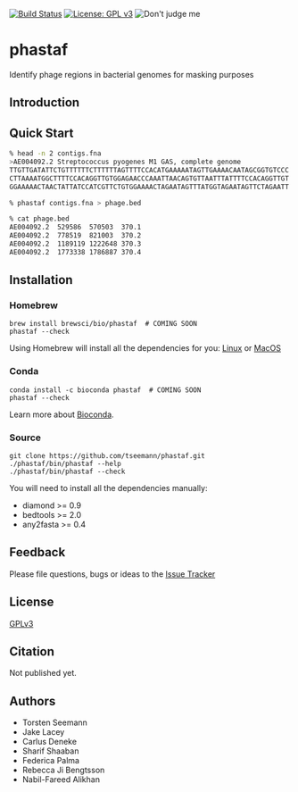 [![Build Status](https://travis-ci.org/tseemann/phastaf.svg?branch=master)](https://travis-ci.org/tseemann/phastaf)
[![License: GPL v3](https://img.shields.io/badge/License-GPL%20v3-blue.svg)](https://www.gnu.org/licenses/gpl-3.0)
![Don't judge me](https://img.shields.io/badge/Language-Perl_5-steelblue.svg)

# phastaf

Identify phage regions in bacterial genomes for masking purposes

## Introduction

## Quick Start

```bash
% head -n 2 contigs.fna
>AE004092.2 Streptococcus pyogenes M1 GAS, complete genome
TTGTTGATATTCTGTTTTTTCTTTTTTAGTTTTCCACATGAAAAATAGTTGAAAACAATAGCGGTGTCCC
CTTAAAATGGCTTTTCCACAGGTTGTGGAGAACCCAAATTAACAGTGTTAATTTATTTTCCACAGGTTGT
GGAAAAACTAACTATTATCCATCGTTCTGTGGAAAACTAGAATAGTTTATGGTAGAATAGTTCTAGAATT

% phastaf contigs.fna > phage.bed

% cat phage.bed
AE004092.2	529586	570503	370.1
AE004092.2	778519	821003	370.2
AE004092.2	1189119	1222648	370.3
AE004092.2	1773338	1786887	370.4
```

## Installation

### Homebrew

```
brew install brewsci/bio/phastaf  # COMING SOON
phastaf --check
```
Using Homebrew will install all the dependencies for you: 
[Linux](http://linuxbrew.sh) or [MacOS](http://brew.sh)

### Conda

```
conda install -c bioconda phastaf  # COMING SOON
phastaf --check
```
Learn more about [Bioconda](https://bioconda.github.io/).

### Source

```
git clone https://github.com/tseemann/phastaf.git
./phastaf/bin/phastaf --help
./phastaf/bin/phastaf --check
```
You will need to install all the dependencies manually:
* diamond >= 0.9
* bedtools >= 2.0
* any2fasta >= 0.4

## Feedback

Please file questions, bugs or ideas 
to the [Issue Tracker](https://github.com/tseemann/phastaf/issues)

## License

[GPLv3](https://raw.githubusercontent.com/tseemann/phastaf/master/LICENSE)

## Citation

Not published yet.

## Authors

* Torsten Seemann
* Jake Lacey
* Carlus Deneke
* Sharif Shaaban
* Federica Palma 
* Rebecca Ji Bengtsson
* Nabil-Fareed Alikhan
